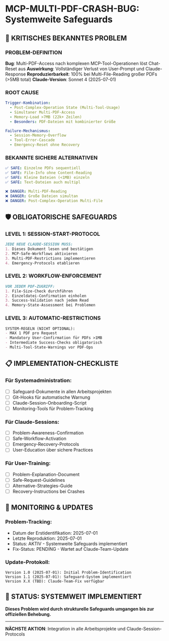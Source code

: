 # MCP-MULTI-PDF-CRASH-BUG: Systemweite Safeguards

## 🚨 KRITISCHES BEKANNTES PROBLEM

### **PROBLEM-DEFINITION**
**Bug**: Multi-PDF-Access nach komplexen MCP-Tool-Operationen löst Chat-Reset aus
**Auswirkung**: Vollständiger Verlust von User-Prompt und Claude-Response
**Reproduzierbarkeit**: 100% bei Multi-File-Reading großer PDFs (>5MB total)
**Claude-Version**: Sonnet 4 (2025-07-01)

### **ROOT CAUSE**
```yaml
Trigger-Kombination:
  - Post-Complex-Operation State (Multi-Tool-Usage)
  - Simultaner Multi-PDF-Access  
  - Memory-Load >7MB (22k+ Zeilen)
  - Besonders: PDF-Dateien mit kombinierter Größe

Failure-Mechanismus:
  - Session-Memory-Overflow
  - Tool-Error-Cascade
  - Emergency-Reset ohne Recovery
```

### **BEKANNTE SICHERE ALTERNATIVEN**
```yaml
✅ SAFE: Einzelne PDFs sequentiell
✅ SAFE: File-Info ohne Content-Reading
✅ SAFE: Kleine Dateien (<1MB) einzeln
✅ SAFE: Text-Dateien auch multipl

❌ DANGER: Multi-PDF-Reading
❌ DANGER: Große Dateien simultan
❌ DANGER: Post-Complex-Operation Multi-File
```

## 🛡️ OBLIGATORISCHE SAFEGUARDS

### **LEVEL 1: SESSION-START-PROTOCOL**
```markdown
JEDE NEUE CLAUDE-SESSION MUSS:
1. Dieses Dokument lesen und bestätigen
2. MCP-Safe-Workflows aktivieren  
3. Multi-PDF-Restrictions implementieren
4. Emergency-Protocols etablieren
```

### **LEVEL 2: WORKFLOW-ENFORCEMENT**
```markdown
VOR JEDEM PDF-ZUGRIFF:
1. File-Size-Check durchführen
2. Einzeldatei-Confirmation einholen
3. Success-Validation nach jedem Read
4. Memory-State-Assessment bei Problemen
```

### **LEVEL 3: AUTOMATIC-RESTRICTIONS**
```markdown
SYSTEM-REGELN (NICHT OPTIONAL):
- MAX 1 PDF pro Request
- Mandatory User-Confirmation für PDFs >1MB
- Intermediate Success-Checks obligatorisch
- Multi-Tool-State-Warnings vor PDF-Ops
```

## 📋 IMPLEMENTATION-CHECKLISTE

### **Für Systemadministration:**
- [ ] Safeguard-Dokumente in allen Arbeitsprojekten
- [ ] Git-Hooks für automatische Warnung
- [ ] Claude-Session-Onboarding-Script
- [ ] Monitoring-Tools für Problem-Tracking

### **Für Claude-Sessions:**
- [ ] Problem-Awareness-Confirmation
- [ ] Safe-Workflow-Activation  
- [ ] Emergency-Recovery-Protocols
- [ ] User-Education über sichere Practices

### **Für User-Training:**
- [ ] Problem-Explanation-Document
- [ ] Safe-Request-Guidelines
- [ ] Alternative-Strategies-Guide
- [ ] Recovery-Instructions bei Crashes

## 🔄 MONITORING & UPDATES

### **Problem-Tracking:**
- Datum der Erstidentifikation: 2025-07-01
- Letzte Reproduktion: 2025-07-01
- Status: AKTIV - Systemweite Safeguards implementiert
- Fix-Status: PENDING - Wartet auf Claude-Team-Update

### **Update-Protokoll:**
```
Version 1.0 (2025-07-01): Initial Problem-Identification
Version 1.1 (2025-07-01): Safeguard-System implementiert
Version X.X (TBD): Claude-Team-Fix verfügbar
```

## 🚀 STATUS: SYSTEMWEIT IMPLEMENTIERT

**Dieses Problem wird durch strukturelle Safeguards umgangen bis zur offiziellen Behebung.**

---

**NÄCHSTE AKTION**: Integration in alle Arbeitsprojekte und Claude-Session-Protocols

